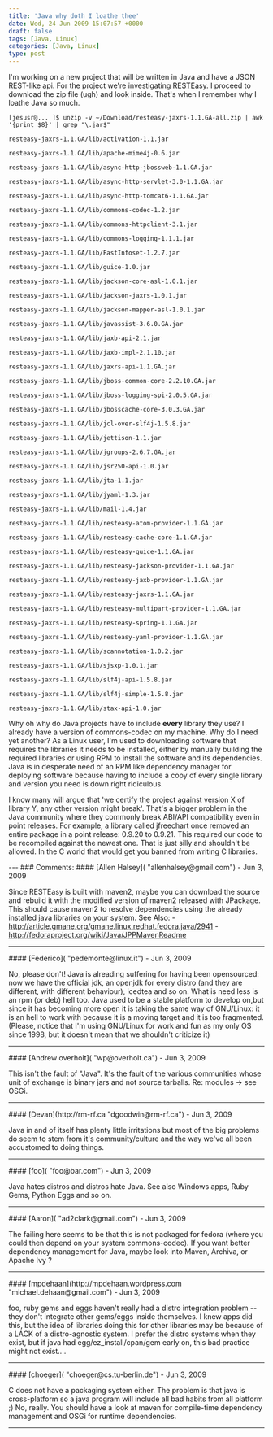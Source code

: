 ```yaml
---
title: 'Java why doth I loathe thee'
date: Wed, 24 Jun 2009 15:07:57 +0000
draft: false
tags: [Java, Linux]
categories: [Java, Linux]
type: post
---
```


I'm working on a new project that will be written in Java and have a JSON REST-like api. For the project we're investigating [RESTEasy](http://www.jboss.org/resteasy/). I proceed to download the zip file (ugh) and look inside. That's when I remember why I loathe Java so much.

`[jesusr@... ]$ unzip -v ~/Download/resteasy-jaxrs-1.1.GA-all.zip | awk '{print $8}' | grep "\.jar$"`

`resteasy-jaxrs-1.1.GA/lib/activation-1.1.jar`

`resteasy-jaxrs-1.1.GA/lib/apache-mime4j-0.6.jar`

`resteasy-jaxrs-1.1.GA/lib/async-http-jbossweb-1.1.GA.jar`

`resteasy-jaxrs-1.1.GA/lib/async-http-servlet-3.0-1.1.GA.jar`

`resteasy-jaxrs-1.1.GA/lib/async-http-tomcat6-1.1.GA.jar`

`resteasy-jaxrs-1.1.GA/lib/commons-codec-1.2.jar`

`resteasy-jaxrs-1.1.GA/lib/commons-httpclient-3.1.jar`

`resteasy-jaxrs-1.1.GA/lib/commons-logging-1.1.1.jar`

`resteasy-jaxrs-1.1.GA/lib/FastInfoset-1.2.7.jar`

`resteasy-jaxrs-1.1.GA/lib/guice-1.0.jar`

`resteasy-jaxrs-1.1.GA/lib/jackson-core-asl-1.0.1.jar`

`resteasy-jaxrs-1.1.GA/lib/jackson-jaxrs-1.0.1.jar`

`resteasy-jaxrs-1.1.GA/lib/jackson-mapper-asl-1.0.1.jar`

`resteasy-jaxrs-1.1.GA/lib/javassist-3.6.0.GA.jar`

`resteasy-jaxrs-1.1.GA/lib/jaxb-api-2.1.jar`

`resteasy-jaxrs-1.1.GA/lib/jaxb-impl-2.1.10.jar`

`resteasy-jaxrs-1.1.GA/lib/jaxrs-api-1.1.GA.jar`

`resteasy-jaxrs-1.1.GA/lib/jboss-common-core-2.2.10.GA.jar`

`resteasy-jaxrs-1.1.GA/lib/jboss-logging-spi-2.0.5.GA.jar`

`resteasy-jaxrs-1.1.GA/lib/jbosscache-core-3.0.3.GA.jar`

`resteasy-jaxrs-1.1.GA/lib/jcl-over-slf4j-1.5.8.jar`

`resteasy-jaxrs-1.1.GA/lib/jettison-1.1.jar`

`resteasy-jaxrs-1.1.GA/lib/jgroups-2.6.7.GA.jar`

`resteasy-jaxrs-1.1.GA/lib/jsr250-api-1.0.jar`

`resteasy-jaxrs-1.1.GA/lib/jta-1.1.jar`

`resteasy-jaxrs-1.1.GA/lib/jyaml-1.3.jar`

`resteasy-jaxrs-1.1.GA/lib/mail-1.4.jar`

`resteasy-jaxrs-1.1.GA/lib/resteasy-atom-provider-1.1.GA.jar`

`resteasy-jaxrs-1.1.GA/lib/resteasy-cache-core-1.1.GA.jar`

`resteasy-jaxrs-1.1.GA/lib/resteasy-guice-1.1.GA.jar`

`resteasy-jaxrs-1.1.GA/lib/resteasy-jackson-provider-1.1.GA.jar`

`resteasy-jaxrs-1.1.GA/lib/resteasy-jaxb-provider-1.1.GA.jar`

`resteasy-jaxrs-1.1.GA/lib/resteasy-jaxrs-1.1.GA.jar`

`resteasy-jaxrs-1.1.GA/lib/resteasy-multipart-provider-1.1.GA.jar`

`resteasy-jaxrs-1.1.GA/lib/resteasy-spring-1.1.GA.jar`

`resteasy-jaxrs-1.1.GA/lib/resteasy-yaml-provider-1.1.GA.jar`

`resteasy-jaxrs-1.1.GA/lib/scannotation-1.0.2.jar`

`resteasy-jaxrs-1.1.GA/lib/sjsxp-1.0.1.jar`

`resteasy-jaxrs-1.1.GA/lib/slf4j-api-1.5.8.jar`

`resteasy-jaxrs-1.1.GA/lib/slf4j-simple-1.5.8.jar`

`resteasy-jaxrs-1.1.GA/lib/stax-api-1.0.jar`

Why oh why do Java projects have to include **every** library they use? I already have a version of commons-codec on my machine. Why do I need yet another? As a Linux user, I'm used to downloading software that requires the libraries it needs to be installed, either by manually building the required libraries or using RPM to install the software and its dependencies. Java is in desperate need of an RPM like dependency manager for deploying software because having to include a copy of every single library and version you need is down right ridiculous.

I know many will argue that 'we certify the project against version X of library Y, any other version might break'. That's a bigger problem in the Java community where they commonly break ABI/API compatibility even in point releases. For example, a library called jfreechart once removed an entire package in a point release: 0.9.20 to 0.9.21. This required our code to be recompiled against the newest one. That is just silly and shouldn't be allowed. In the C world that would get you banned from writing C libraries.

</rant>
---
### Comments:
#### 
[Allen Halsey]( "allenhalsey@gmail.com") - <time datetime="2009-06-24 17:59:43">Jun 3, 2009</time>

Since RESTEasy is built with maven2, maybe you can download the source and rebuild it with the modified version of maven2 released with JPackage. This should cause maven2 to resolve dependencies using the already installed java libraries on your system. See Also: - http://article.gmane.org/gmane.linux.redhat.fedora.java/2941 - http://fedoraproject.org/wiki/Java/JPPMavenReadme
<hr />
#### 
[Federico]( "pedemonte@linux.it") - <time datetime="2009-06-24 12:20:17">Jun 3, 2009</time>

No, please don't! Java is alreading suffering for having been opensourced: now we have the official jdk, an openjdk for every distro (and they are different, with different behaviour), icedtea and so on. What is need less is an rpm (or deb) hell too. Java used to be a stable platform to develop on,but since it has becoming more open it is taking the same way of GNU/Linux: it is an hell to work with because it is a moving target and it is too fragmented. (Please, notice that I'm using GNU/Linux for work and fun as my only OS since 1998, but it doesn't mean that we shouldn't criticize it)
<hr />
#### 
[Andrew overholt]( "wp@overholt.ca") - <time datetime="2009-06-24 12:20:30">Jun 3, 2009</time>

This isn't the fault of "Java". It's the fault of the various communities whose unit of exchange is binary jars and not source tarballs. Re: modules -> see OSGi.
<hr />
#### 
[Devan](http://rm-rf.ca "dgoodwin@rm-rf.ca") - <time datetime="2009-06-24 12:23:55">Jun 3, 2009</time>

Java in and of itself has plenty little irritations but most of the big problems do seem to stem from it's community/culture and the way we've all been accustomed to doing things.
<hr />
#### 
[foo]( "foo@bar.com") - <time datetime="2009-06-24 13:17:42">Jun 3, 2009</time>

Java hates distros and distros hate Java. See also Windows apps, Ruby Gems, Python Eggs and so on.
<hr />
#### 
[Aaron]( "ad2clark@gmail.com") - <time datetime="2009-06-24 14:00:04">Jun 3, 2009</time>

The failing here seems to be that this is not packaged for fedora (where you could then depend on your system commons-codec). If you want better dependency management for Java, maybe look into Maven, Archiva, or Apache Ivy ?
<hr />
#### 
[mpdehaan](http://mpdehaan.wordpress.com "michael.dehaan@gmail.com") - <time datetime="2009-06-24 15:49:12">Jun 3, 2009</time>

foo, ruby gems and eggs haven't really had a distro integration problem -- they don't integrate other gems/eggs inside themselves. I knew apps did this, but the idea of libraries doing this for other libraries may be because of a LACK of a distro-agnostic system. I prefer the distro systems when they exist, but if java had egg/ez\_install/cpan/gem early on, this bad practice might not exist....
<hr />
#### 
[choeger]( "choeger@cs.tu-berlin.de") - <time datetime="2009-06-24 18:00:35">Jun 3, 2009</time>

C does not have a packaging system either. The problem is that java is cross-platform so a java program will include all bad habits from all platform ;) No, really. You should have a look at maven for compile-time dependency management and OSGi for runtime dependencies.
<hr />
